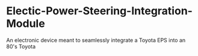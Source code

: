 # Electic-Power-Steering-Integration-Module
An electronic device meant to seamlessly integrate a Toyota EPS into an 80's Toyota

